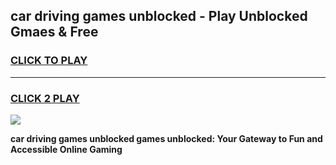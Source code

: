 
## car driving games unblocked - Play Unblocked Gmaes & Free
<h3>
<a href="https://premium.freeplayer.one?title=car_driving_games_unblocked&ref=20F">CLICK TO PLAY</a></h3>
<hr>

<h3>
<a href="https://premium.freeplayer.one?title=car_driving_games_unblocked&ref=20F">CLICK 2 PLAY</a>
  
</h3>

<a href="https://premium.freeplayer.one?title=car_driving_games_unblocked&ref=20F/"><img src="https://clearcache.store/games.png"></a>


**car driving games unblocked games unblocked: Your Gateway to Fun and Accessible Online Gaming**
